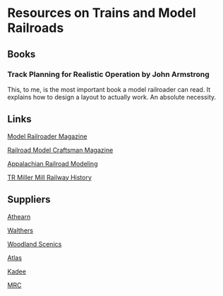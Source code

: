# **Resources on Trains and Model Railroads**

## **Books**

### **Track Planning for Realistic Operation** by John Armstrong

This, to me, is the most important book a model railroader can read.  It explains how to design a layout to actually work.  An absolute necessity.


## **Links**

[Model Railroader Magazine](https://www.trains.com/mrr/)

[Railroad Model Craftsman Magazine](https://rrmodelcraftsman.com/)

[Appalachian Railroad Modeling](https://appalachianrailroadmodeling.com/)

[TR Miller Mill Railway History](https://hawkinsrails.net/industrials/trmmc/trmmc.htm)



## **Suppliers**

[Athearn](https://www.athearn.com/)

[Walthers](https://www.walthers.com/)

[Woodland Scenics](https://woodlandscenics.woodlandscenics.com/show/category/Products)

[Atlas](https://shop.atlasrr.com/default.aspx)

[Kadee](https://www.kadee.com/)

[MRC](https://www.modelrectifier.com/)


<!-- More to be added later-->
